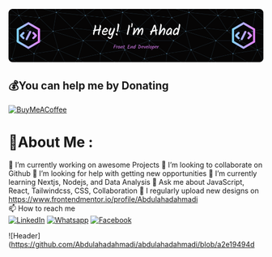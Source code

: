 <!-- ### Hi there I'm Ahad 👋 -->
![Header](https://github.com/Abdulahadahmadi/abdulahadahmadi/blob/3be145681774bbaaa25f504ec3ec259d1c98b309/github-header-image.png)
<!--
**Abdulahadahmadi/abdulahadahmadi** is a ✨ _special_ ✨ repository because its `README.md` (this file) appears on your GitHub profile.



[![GitHub followers](https://img.shields.io/github/followers/abdulahadahmadi.svg?style=social&label=Follow&maxAge=2592000)](https://github.com/abdulahadahmadi?tab=followers)
[![Ask Me Anything !](https://img.shields.io/badge/Ask%20me-anything-1abc9c.svg)](https://GitHub.com/abdulahadahmadi/ama)
[![Open Source? Yes!](https://badgen.net/badge/Open%20Source%20%3F/Yes%21/blue?icon=github)](https://github.com/abdulahadahmadi/badges/)
[![](https://visitcount.itsvg.in/api?id=abdulahadahmadi&icon=5&color=0)](https://visitcount.itsvg.in)

<!-- [![GitHub commits](https://img.shields.io/github/commits-since/Naereen/StrapDown.js/v1.0.0.svg)](https://GitHub.com/abdulahadahmadi/StrapDown.js/commit/) -->
<!-- [![GitHub forks](https://img.shields.io/github/forks/Naereen/StrapDown.js.svg?style=social&label=Fork&maxAge=2592000)](https://GitHub.com/abdulahadahmadi/StrapDown.js/network/) -->
<!-- [![GitHub stars](https://img.shields.io/github/stars/Naereen/StrapDown.js.svg?style=social&label=Star&maxAge=2592000)](https://GitHub.com/Naereen/StrapDown.js/stargazers/) -->
<!-- [![GitHub contributors](https://img.shields.io/github/contributors/Naereen/badges.svg)](https://GitHub.com/Naereen/badges/graphs/contributors/) -->
<!-- [![GitHub issues](https://img.shields.io/github/issues/Naereen/StrapDown.js.svg)](https://GitHub.com/Naereen/StrapDown.js/issues/) -->
<!-- [![GitHub pull-requests](https://img.shields.io/github/issues-pr/Naereen/StrapDown.js.svg)](https://GitHub.com/Naereen/StrapDown.js/pull/)<br /> -->



  ## 💰You can help me by Donating
  [![BuyMeACoffee](https://img.shields.io/badge/Buy%20Me%20a%20Coffee-ffdd00?style=for-the-badge&logo=buy-me-a-coffee&logoColor=black)](https://www.buymeacoffee.com/ahmadi1998) 





# 💫About Me :
🔭 I’m currently working on awesome Projects
👯 I’m looking to collaborate on Github
🤝 I’m looking for help with getting new opportunities
🌱 I’m currently learning Nextjs, Nodejs, and Data Analysis
💬 Ask me about JavaScript, React, Tailwindcss, CSS, Collaboration
📝 I regularly upload new designs on https://www.frontendmentor.io/profile/Abdulahadahmadi<br />
📫 How to reach me <br />
[![LinkedIn](https://img.shields.io/badge/LinkedIn-%230077B5.svg?logo=linkedin&logoColor=white)](https://www.linkedin.com/in/abdul-ahmadi-1a7295175/)
[![Whatsapp](https://img.shields.io/badge/Whatsapp-%231DA1F2.svg?logo=Whatsapp&logoColor=white)](https://chatwith.io/s/629e42909e406)
[![Facebook](https://img.shields.io/badge/Facebook-%231877F2.svg?logo=Facebook&logoColor=white)](https://www.facebook.com/khalid.ahmadi.752861)




![Header](https://github.com/Abdulahadahmadi/abdulahadahmadi/blob/a2e19494d
